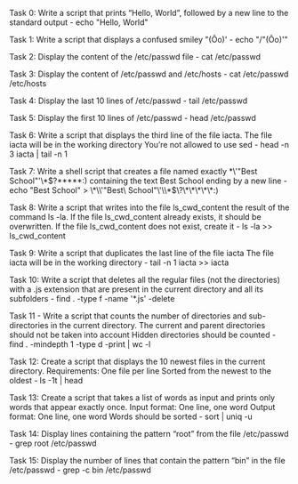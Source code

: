 Task 0: Write a script that prints “Hello, World”, followed by a new line to the standard output - echo "Hello, World"

Task 1: Write a script that displays a confused smiley "(Ôo)' - echo "/"(Ôo)'"

Task 2: Display the content of the /etc/passwd file - cat /etc/passwd

Task 3: Display the content of /etc/passwd and /etc/hosts - cat /etc/passwd /etc/hosts

Task 4: Display the last 10 lines of /etc/passwd - tail /etc/passwd

Task 5: Display the first 10 lines of /etc/passwd - head /etc/passwd

Task 6: Write a script that displays the third line of the file iacta.
The file iacta will be in the working directory
You’re not allowed to use sed - head -n 3 iacta | tail -n 1

Task 7: Write a shell script that creates a file named exactly \*\\'"Best School"\'\\*$\?\*\*\*\*\*:) containing the text Best School ending by a new line - echo "Best School" > \\\*\\\\\'\"Best\ School\"\\\'\\\\\*\$\\\?\\\*\\\*\\\*\\\*\\\*\:\)

Task 8: Write a script that writes into the file ls_cwd_content the result of the command ls -la. If the file ls_cwd_content already exists, it should be overwritten. If the file ls_cwd_content does not exist, create it - ls -la >> ls_cwd_content

Task 9: Write a script that duplicates the last line of the file iacta
The file iacta will be in the working directory - tail -n 1 iacta >> iacta

Task 10: Write a script that deletes all the regular files (not the directories) with a .js extension that are present in the current directory and all its subfolders - find . -type f -name '*.js' -delete

Task 11 - Write a script that counts the number of directories and sub-directories in the current directory.
The current and parent directories should not be taken into account
Hidden directories should be counted - find . -mindepth 1 -type d -print | wc -l

Task 12: Create a script that displays the 10 newest files in the current directory.
Requirements:
One file per line
Sorted from the newest to the oldest - ls -1t | head

Task 13: Create a script that takes a list of words as input and prints only words that appear exactly once.
Input format: One line, one word
Output format: One line, one word
Words should be sorted - sort | uniq -u

Task 14: Display lines containing the pattern “root” from the file /etc/passwd - grep root /etc/passwd

Task 15: Display the number of lines that contain the pattern “bin” in the file /etc/passwd - grep -c bin /etc/passwd
